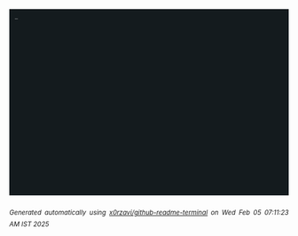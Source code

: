 <div align="justify">
<picture>
    <source media="(prefers-color-scheme: dark)" srcset="./output.gif">
    <source media="(prefers-color-scheme: light)" srcset="./output.gif">
    <img alt="GIFOS" src="output.gif">
</picture>

<sub><i>Generated automatically using [x0rzavi/github-readme-terminal](https://github.com/x0rzavi/github-readme-terminal) on Wed Feb 05 07:11:23 AM IST 2025</i></sub>

<!-- <details>
<summary>More details</summary>

</details> -->
</div>

<!-- Image deletion URL: NONE -->